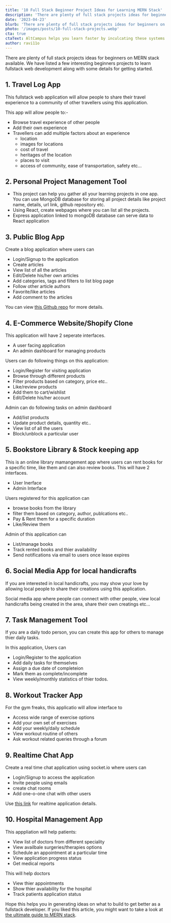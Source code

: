```yaml
---
title: '10 Full Stack Beginner Project Ideas for Learning MERN Stack'
description: 'There are plenty of full stack projects ideas for beginners on MERN stack available. We have listed a few interesting beginners projects to learn fullstack web development along with some details for getting started.'
date: '2023-04-23'
blurb: 'There are plenty of full stack projects ideas for beginners on MERN stack available. We have listed a few interesting beginners projects to learn fullstack web development along with some details for getting started.'
photo: '/images/posts/10-full-stack-projects.webp'
cta: true
ctaText: AltCampus helps you learn faster by inculcating these systems as part of the learning model. 🙌
author: ravi11o
---
```


There are plenty of full stack projects ideas for beginners on MERN stack available. We have listed a few interesting beginners projects to learn fullstack web development along with some details for getting started.

## 1. Travel Log App

This fullstack web application will allow people to share their travel experience to a community of other travellers using this application.

This app will allow people to:-

- Browse travel experience of other people
- Add their own experience
- Travellers can add multiple factors about an experience
  - location
  - images for locations
  - cost of travel
  - heritages of the location
  - places to visit
  - access of community, ease of transportation, safety etc...

## 2. Personal Project Management Tool

- This project can help you gather all your learning projects in one app. You can use MongoDB database for storing all project details like project name, details, url link, github repository etc.
- Using React, create webpages where you can list all the projects.
- Express application linked to mongoDB database can serve data to React application

## 3. Public Blog App

Create a blog application where users can

- Login/Signup to the application
- Create articles
- View list of all the articles
- Edit/Delete his/her own articles
- Add categories, tags and filters to list blog page
- Follow other article authors
- Favorite/like articles
- Add comment to the articles

You can view [this Github repo](https://github.com/gothinkster/realworld) for more details.

## 4. E-Commerce Website/Shopify Clone

This application will have 2 seperate interfaces.

- A user facing application
- An admin dashboard for managing products

Users can do following things on this application:

- Login/Register for visiting application
- Browse through different products
- Filter products based on category, price etc..
- Like/review products
- Add them to cart/wishlist
- Edit/Delete his/her account

Admin can do following tasks on admin dashboard

- Add/list products
- Update product details, quantity etc..
- View list of all the users
- Block/unblock a particular user

## 5. Bookstore Library & Stock keeping app

This is an online library mamangement app where users can rent books for a specific time, like them and can also review books. This will have 2 interfaces.

- User Inerface
- Admin Interface

Users registered for this application can

- browse books from the library
- filter them based on category, author, publcations etc..
- Pay & Rent them for a specific duration
- Like/Review them

Admin of this application can

- List/manage books
- Track rented books and thier availability
- Send notifications via email to users once lease expires

## 6. Social Media App for local handicrafts

If you are interested in local handicrafts, you may show your love by allowing local people to share their creations using this application.

Social media app where people can connect with other people, view local handicrafts being created in the area, share their own creatings etc...

## 7. Task Management Tool

If you are a daily todo person, you can create this app for others to manage thier daily tasks.

In this application, Users can

- Login/Register to the application
- Add daily tasks for themselves
- Assign a due date of completeion
- Mark them as complete/incomplete
- View weekly/monthly statistics of thier todos.

## 8. Workout Tracker App

For the gym freaks, this applicatio will allow interface to

- Access wide range of exercise options
- Add your own set of exercises
- Add your weekly/daily schedule
- View workout routine of others
- Ask workout related queries through a forum

## 9. Realtime Chat App

Create a real time chat application using socket.io where users can

- Login/Signup to access the application
- Invite people using emails
- create chat rooms
- Add one-o-one chat with other users

Use [this link](https://socket.io/) for realtime application details.

## 10. Hospital Management App

This apppliation will help patients:

- View list of doctors from different speciality
- View availbale surgeries/therapies options
- Schedule an appointment at a particular time
- View application progress status
- Get medical reports

This will help doctors

- View thier appointments
- Show thier availability for the hospital
- Track patients application status

Hope this helps you in generating ideas on what to build to get better as a fullstack developer. If you liked this article, you might want to take a look at [the ultimate guide to MERN stack](https://altcampus.com/community/guides/the-ultimate-guide-to-MERN-stack).
